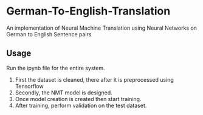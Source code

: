 # German-To-English-Translation
An implementation of Neural Machine Translation using Neural Networks on German to English Sentence pairs

## Usage 
Run the ipynb file for the entire system. 
1.   First the dataset is cleaned, there after it is preprocessed using Tensorflow
2.   Secondly, the NMT model is designed.
3.   Once model creation is created then start training.
4.   After training, perform validation on the test dataset.
